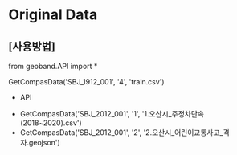 # Original Data

## [사용방법]
from geoband.API import *


GetCompasData('SBJ_1912_001', '4', 'train.csv')

* API
- GetCompasData('SBJ_2012_001', '1', '1.오산시_주정차단속(2018~2020).csv')
- GetCompasData('SBJ_2012_001', '2', '2.오산시_어린이교통사고_격자.geojson')
